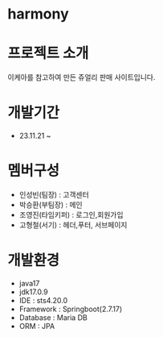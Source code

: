 # harmony




# 프로젝트 소개


이케아를 참고하여 만든 쥬얼리 판매 사이트입니다.

# 개발기간


  - 23.11.21 ~

# 멤버구성

  - 인성빈(팀장) : 고객센터
  - 박승환(부팀장) : 메인
  - 조영진(타임키퍼) : 로그인,회원가입
  - 고형철(서기) : 헤더,푸터, 서브페이지

# 개발환경

  - java17
  - jdk17.0.9
  - IDE : sts4.20.0
  - Framework : Springboot(2.7.17)
  - Database : Maria DB
  - ORM : JPA
